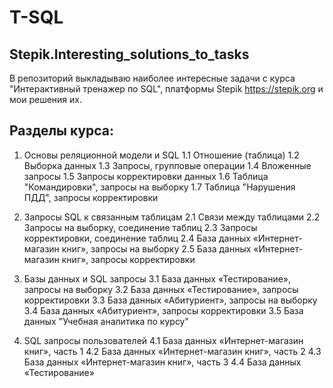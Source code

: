 # T-SQL
## Stepik.Interesting_solutions_to_tasks
В репозиторий выкладываю наиболее интересные задачи с курса "Интерактивный тренажер по SQL", платформы Stepik https://stepik.org
и мои решения их.

## Разделы курса:
1. Основы реляционной модели и SQL
  1.1 Отношение (таблица)
  1.2 Выборка данных
  1.3 Запросы, групповые операции
  1.4 Вложенные запросы
  1.5 Запросы корректировки данных
  1.6 Таблица "Командировки", запросы на выборку
  1.7 Таблица "Нарушения ПДД", запросы корректировки

2. Запросы SQL к связанным таблицам
  2.1 Связи между таблицами
  2.2 Запросы на выборку, соединение таблиц
  2.3 Запросы корректировки, соединение таблиц
  2.4 База данных «Интернет-магазин книг», запросы на выборку
  2.5 База данных «Интернет-магазин книг», запросы корректировки
  
3. Базы данных и SQL запросы
  3.1 База данных «Тестирование», запросы на выборку
  3.2 База данных «Тестирование», запросы корректировки
  3.3 База данных «Абитуриент», запросы на выборку
  3.4 База данных «Абитуриент», запросы корректировки
  3.5 База данных "Учебная аналитика по курсу"
  
4. SQL запросы пользователей
  4.1 База данных «Интернет-магазин книг», часть 1
  4.2 База данных «Интернет-магазин книг», часть 2
  4.3 База данных «Интернет-магазин книг», часть 3
  4.4 База данных «Тестирование»
